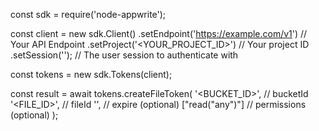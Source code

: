 const sdk = require('node-appwrite');

const client = new sdk.Client()
    .setEndpoint('https://example.com/v1') // Your API Endpoint
    .setProject('<YOUR_PROJECT_ID>') // Your project ID
    .setSession(''); // The user session to authenticate with

const tokens = new sdk.Tokens(client);

const result = await tokens.createFileToken(
    '<BUCKET_ID>', // bucketId
    '<FILE_ID>', // fileId
    '', // expire (optional)
    ["read("any")"] // permissions (optional)
);
